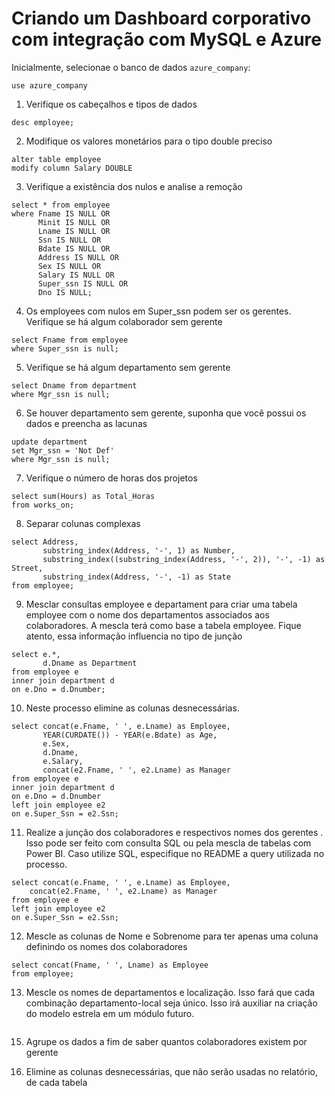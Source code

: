 # Criando um Dashboard corporativo com integração com MySQL e Azure

Inicialmente, selecionae o banco de dados <code>azure_company</code>:
```
use azure_company
```

1.	Verifique os cabeçalhos e tipos de dados
```
desc employee;
```

2.	Modifique os valores monetários para o tipo double preciso
```
alter table employee
modify column Salary DOUBLE
```

3.	Verifique a existência dos nulos e analise a remoção
```
select * from employee
where Fname IS NULL OR
      Minit IS NULL OR
      Lname IS NULL OR
      Ssn IS NULL OR
      Bdate IS NULL OR
      Address IS NULL OR
      Sex IS NULL OR
      Salary IS NULL OR
      Super_ssn IS NULL OR
      Dno IS NULL;
```

4.	Os employees com nulos em Super_ssn podem ser os gerentes. Verifique se há algum colaborador sem gerente
```
select Fname from employee
where Super_ssn is null;
```

5.	Verifique se há algum departamento sem gerente
```
select Dname from department
where Mgr_ssn is null;
```

6.	Se houver departamento sem gerente, suponha que você possui os dados e preencha as lacunas
```
update department 
set Mgr_ssn = 'Not Def'
where Mgr_ssn is null;
```

7.	Verifique o número de horas dos projetos
```
select sum(Hours) as Total_Horas 
from works_on;
```

8.	Separar colunas complexas
```
select Address,
	   substring_index(Address, '-', 1) as Number,
	   substring_index((substring_index(Address, '-', 2)), '-', -1) as Street,
	   substring_index(Address, '-', -1) as State 
from employee;
```

9.	Mesclar consultas employee e departament para criar uma tabela employee com o nome dos departamentos associados aos colaboradores. A mescla terá como base a tabela employee. Fique atento, essa informação influencia no tipo de junção
```
select e.*,
	   d.Dname as Department
from employee e 
inner join department d 
on e.Dno = d.Dnumber;
```

10.	Neste processo elimine as colunas desnecessárias. 
```
select concat(e.Fname, ' ', e.Lname) as Employee,
	   YEAR(CURDATE()) - YEAR(e.Bdate) as Age,
	   e.Sex,
	   d.Dname,
	   e.Salary,
	   concat(e2.Fname, ' ', e2.Lname) as Manager
from employee e
inner join department d 
on e.Dno = d.Dnumber
left join employee e2 
on e.Super_Ssn = e2.Ssn;
```

11.	Realize a junção dos colaboradores e respectivos nomes dos gerentes . Isso pode ser feito com consulta SQL ou pela mescla de tabelas com Power BI. Caso utilize SQL, especifique no README a query utilizada no processo.
```
select concat(e.Fname, ' ', e.Lname) as Employee,
	concat(e2.Fname, ' ', e2.Lname) as Manager
from employee e
left join employee e2 
on e.Super_Ssn = e2.Ssn;
```

12.	Mescle as colunas de Nome e Sobrenome para ter apenas uma coluna definindo os nomes dos colaboradores
```
select concat(Fname, ' ', Lname) as Employee
from employee;
```

13.	Mescle os nomes de departamentos e localização. Isso fará que cada combinação departamento-local seja único. Isso irá auxiliar na criação do modelo estrela em um módulo futuro.
```

```

15.	Agrupe os dados a fim de saber quantos colaboradores existem por gerente

16.	Elimine as colunas desnecessárias, que não serão usadas no relatório, de cada tabela


